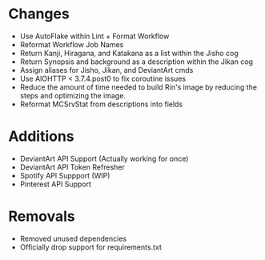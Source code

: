 # Changes
- Use AutoFlake within Lint + Format Workflow
- Reformat Workflow Job Names
- Return Kanji, Hiragana, and Katakana as a list within the Jisho cog
- Return Synopsis and background as a description within the Jikan cog
- Assign aliases for Jisho, Jikan, and DeviantArt cmds
- Use AIOHTTP < 3.7.4.post0 to fix coroutine issues
- Reduce the amount of time needed to build Rin's image by reducing the steps and optimizing the image.
- Reformat MCSrvStat from descriptions into fields
# Additions
- DeviantArt API Support (Actually working for once)
- DeviantArt API Token Refresher
- Spotify API Suppport (WIP)
- Pinterest API Support 
# Removals
- Removed unused dependencies
- Officially drop support for requirements.txt